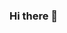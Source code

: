 ### Hi there 👋

<!--
**adisve/adisve** is a ✨ _special_ ✨ repository because its `README.md` (this file) appears on your GitHub profile.
[!Adis's GitHub stats](https://github-readme-stats.vercel.app/api?username=adisve)

-->
